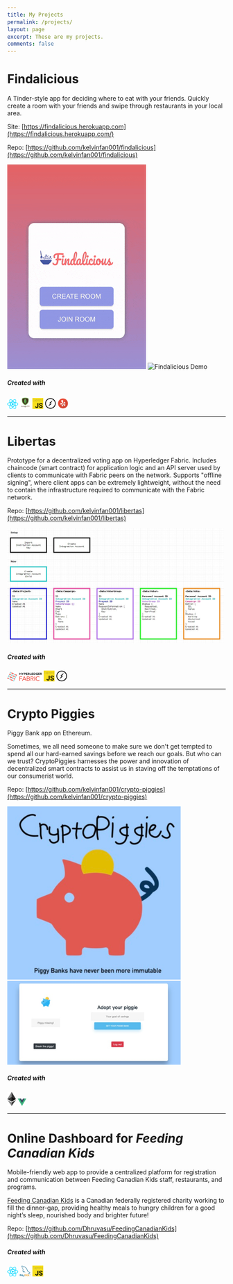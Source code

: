 ```yaml
---
title: My Projects
permalink: /projects/
layout: page
excerpt: These are my projects.
comments: false
---
```


# Findalicious

A Tinder-style app for deciding where to eat with your friends. Quickly create a room with your friends and swipe through restaurants in your local area.

Site: [https://findalicious.herokuapp.com](https://findalicious.herokuapp.com/)

Repo: [https://github.com/kelvinfan001/findalicious](https://github.com/kelvinfan001/findalicious)

<img src="/assets/img/create_room_demo.gif" alt="Findalicious Demo"/>

<img src="/assets/img/swiping_demo.gif" alt="Findalicious Demo"/>

##### Created with
<img width="25px" src="/assets/img/react.svg" alt="React"/>
<img width="25px" src="/assets/img/mongodb-logo.png" alt="MongDB"/>
<img width="25px" src="/assets/img/ExpressJS.png" alt="Express"/>
<img width="25px" src="/assets/img/socket.io.svg" alt="Socket.io"/>
<img width="25px" src="/assets/img/yelp.png" alt="Yelp"/>

<hr>

# Libertas

Prototype for a decentralized voting app on Hyperledger Fabric.
Includes chaincode (smart contract) for application logic and an API server used by clients to communicate with Fabric peers on the network. Supports "offline signing", where client apps can be extremely lightweight, without the need to contain the infrastructure required to communicate with the Fabric network.

Repo: [https://github.com/kelvinfan001/libertas](https://github.com/kelvinfan001/libertas)

<img width="500px" src="/assets/img/libertas.jpg" alt="Libertas Wireframe"/>

##### Created with
<img width="80px" src="/assets/img/fabric.png" alt="Hyperledger Fabric"/>
<img width="25px" src="/assets/img/ExpressJS.png" alt="Express"/>
<img width="25px" src="/assets/img/socket.io.svg" alt="Socket.io"/>

<hr>

# Crypto Piggies

Piggy Bank app on Ethereum.

Sometimes, we all need someone to make sure we don't get tempted to spend all our hard-earned savings before we reach our goals. But who can we trust? CryptoPiggies harnesses the power and innovation of decentralized smart contracts to assist us in staving off the temptations of our consumerist world.

Repo: [https://github.com/kelvinfan001/crypto-piggies](https://github.com/kelvinfan001/crypto-piggies)

<img width="400px" src="/assets/img/cryptopiggies-0.png" alt="CryptoPiggies Screenshot"/>

<img width="400px" src="/assets/img/cryptopiggies-1.png" alt="CryptoPiggies Screenshot"/>

##### Created with

<img width="20px" src = "/assets/img/ethereum.svg" alt="Ethereum"/>
<img width="20px" src = "/assets/img/vue.svg" alt="Vue.js"/>

<hr>

# Online Dashboard for *Feeding Canadian Kids*

Mobile-friendly web app to provide a centralized platform for registration and communication between Feeding Canadian Kids staff, restaurants, and programs.

[Feeding Canadian Kids](https://feedingcanadiankids.org/about-us/) is a Canadian federally registered charity working to fill the dinner-gap, providing healthy meals to hungry children for a good night’s sleep, nourished body and brighter future!

Repo: [https://github.com/Dhruvasu/FeedingCanadianKids](https://github.com/Dhruvasu/FeedingCanadianKids)

##### Created with
<img width="25px" src="/assets/img/react.svg" alt="React"/>
<img width="25px" src="/assets/img/mysql.png" alt="MySQL"/>
<img width="25px" src="/assets/img/ExpressJS.png" alt="Express"/>
